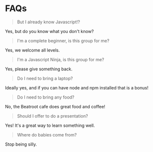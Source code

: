 # FAQs

> But I already know Javascript!?

Yes, but do you know what you don't know?

> I'm a complete beginner, is this group for me?

Yes, we welcome all levels.

> I'm a Javascript Ninja, is this group for me?

Yes, please give something back.

> Do I need to bring a laptop?

Ideally yes, and if you can have node and npm installed that is a bonus!


> Do I need to bring any food?

No, the Beatroot cafe does great food and coffee!

> Should I offer to do a presentation?

Yes! It's a great way to learn something well.

> Where do babies come from?

Stop being silly.



